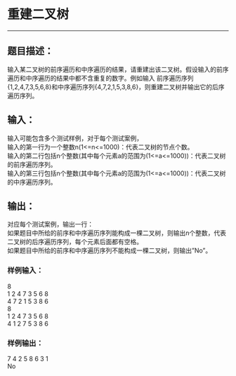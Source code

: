 # 重建二叉树
***
## 题目描述：  
输入某二叉树的前序遍历和中序遍历的结果，请重建出该二叉树。假设输入的前序遍历和中序遍历的结果中都不含重复的数字。例如输入  前序遍历序列{1,2,4,7,3,5,6,8}和中序遍历序列{4,7,2,1,5,3,8,6}，则重建二叉树并输出它的后序遍历序列。  

## 输入：  
输入可能包含多个测试样例，对于每个测试案例，  
输入的第一行为一个整数n(1<=n<=1000)：代表二叉树的节点个数。  
输入的第二行包括n个整数(其中每个元素a的范围为(1<=a<=1000))：代表二叉树的前序遍历序列。  
输入的第三行包括n个整数(其中每个元素a的范围为(1<=a<=1000))：代表二叉树的中序遍历序列。  
## 输出：  
对应每个测试案例，输出一行：  
如果题目中所给的前序和中序遍历序列能构成一棵二叉树，则输出n个整数，代表二叉树的后序遍历序列，每个元素后面都有空格。  
如果题目中所给的前序和中序遍历序列不能构成一棵二叉树，则输出”No”。  
### 样例输入：  
8  
1 2 4 7 3 5 6 8  
4 7 2 1 5 3 8 6  
8  
1 2 4 7 3 5 6 8  
4 1 2 7 5 3 8 6  
### 样例输出：  
7 4 2 5 8 6 3 1   
No  
